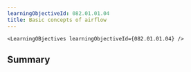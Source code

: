 ```yaml
---
learningObjectiveId: 082.01.01.04
title: Basic concepts of airflow
---
```


```tsx eval
<LearningOBjectives learningObjectiveId={082.01.01.04} />
```

## Summary
